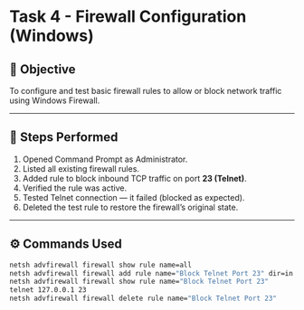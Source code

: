 # Task 4 - Firewall Configuration (Windows)

## 🔰 Objective
To configure and test basic firewall rules to allow or block network traffic using Windows Firewall.

---

## 🧩 Steps Performed
1. Opened Command Prompt as Administrator.
2. Listed all existing firewall rules.
3. Added rule to block inbound TCP traffic on port **23 (Telnet)**.
4. Verified the rule was active.
5. Tested Telnet connection — it failed (blocked as expected).
6. Deleted the test rule to restore the firewall’s original state.

---

## ⚙️ Commands Used
```bash
netsh advfirewall firewall show rule name=all
netsh advfirewall firewall add rule name="Block Telnet Port 23" dir=in action=block protocol=TCP localport=23
netsh advfirewall firewall show rule name="Block Telnet Port 23"
telnet 127.0.0.1 23
netsh advfirewall firewall delete rule name="Block Telnet Port 23"

